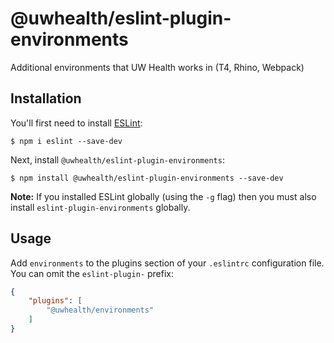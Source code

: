 # @uwhealth/eslint-plugin-environments

Additional environments that UW Health works in (T4, Rhino, Webpack)

## Installation

You'll first need to install [ESLint](http://eslint.org):

```
$ npm i eslint --save-dev
```

Next, install `@uwhealth/eslint-plugin-environments`:

```
$ npm install @uwhealth/eslint-plugin-environments --save-dev
```

**Note:** If you installed ESLint globally (using the `-g` flag) then you must also install `eslint-plugin-environments` globally.

## Usage

Add `environments` to the plugins section of your `.eslintrc` configuration file. You can omit the `eslint-plugin-` prefix:

```json
{
    "plugins": [
        "@uwhealth/environments"
    ]
}
```
